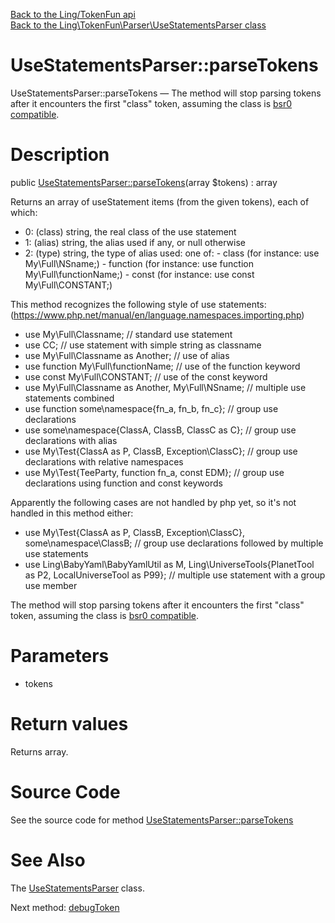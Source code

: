[Back to the Ling/TokenFun api](https://github.com/lingtalfi/TokenFun/blob/master/doc/api/Ling/TokenFun.md)<br>
[Back to the Ling\TokenFun\Parser\UseStatementsParser class](https://github.com/lingtalfi/TokenFun/blob/master/doc/api/Ling/TokenFun/Parser/UseStatementsParser.md)


UseStatementsParser::parseTokens
================



UseStatementsParser::parseTokens — The method will stop parsing tokens after it encounters the first "class" token, assuming the class is [bsr0 compatible](https://github.com/lingtalfi/BumbleBee/blob/master/Autoload/convention.bsr0.eng.md).




Description
================


public [UseStatementsParser::parseTokens](https://github.com/lingtalfi/TokenFun/blob/master/doc/api/Ling/TokenFun/Parser/UseStatementsParser/parseTokens.md)(array $tokens) : array




Returns an array of useStatement items (from the given tokens), each of which:

- 0: (class) string, the real class of the use statement
- 1: (alias) string, the alias used if any, or null otherwise
- 2: (type) string, the type of alias used: one of:
         - class         (for instance: use My\Full\NSname;)
         - function      (for instance: use function My\Full\functionName;)
         - const         (for instance: use const My\Full\CONSTANT;)


This method recognizes the following style of use statements:
(https://www.php.net/manual/en/language.namespaces.importing.php)


- use My\Full\Classname;                                 // standard use statement
- use CC;                                                // use statement with simple string as classname
- use My\Full\Classname as Another;                      // use of alias
- use function My\Full\functionName;                     // use of the function keyword
- use const My\Full\CONSTANT;                            // use of the const keyword
- use My\Full\Classname as Another, My\Full\NSname;      // multiple use statements combined
- use function some\namespace\{fn_a, fn_b, fn_c};        // group use declarations
- use some\namespace\{ClassA, ClassB, ClassC as C};      // group use declarations with alias
- use My\Test\{ClassA as P, ClassB, Exception\ClassC};   // group use declarations with relative namespaces
- use My\Test\{TeeParty, function fn_a, const EDM};      // group use declarations using function and const keywords


Apparently the following cases are not handled by php yet, so it's not handled in this method either:


- use My\Test\{ClassA as P, ClassB, Exception\ClassC}, some\namespace\ClassB;                                // group use declarations followed by multiple use statements
- use Ling\BabyYaml\BabyYamlUtil as M, Ling\UniverseTools\{PlanetTool as P2, LocalUniverseTool as P99};      // multiple use statement with a group use member



The method will stop parsing tokens after it encounters the first "class" token, assuming the class is [bsr0 compatible](https://github.com/lingtalfi/BumbleBee/blob/master/Autoload/convention.bsr0.eng.md).




Parameters
================


- tokens

    


Return values
================

Returns array.








Source Code
===========
See the source code for method [UseStatementsParser::parseTokens](https://github.com/lingtalfi/TokenFun/blob/master/Parser/UseStatementsParser.php#L58-L281)


See Also
================

The [UseStatementsParser](https://github.com/lingtalfi/TokenFun/blob/master/doc/api/Ling/TokenFun/Parser/UseStatementsParser.md) class.

Next method: [debugToken](https://github.com/lingtalfi/TokenFun/blob/master/doc/api/Ling/TokenFun/Parser/UseStatementsParser/debugToken.md)<br>


